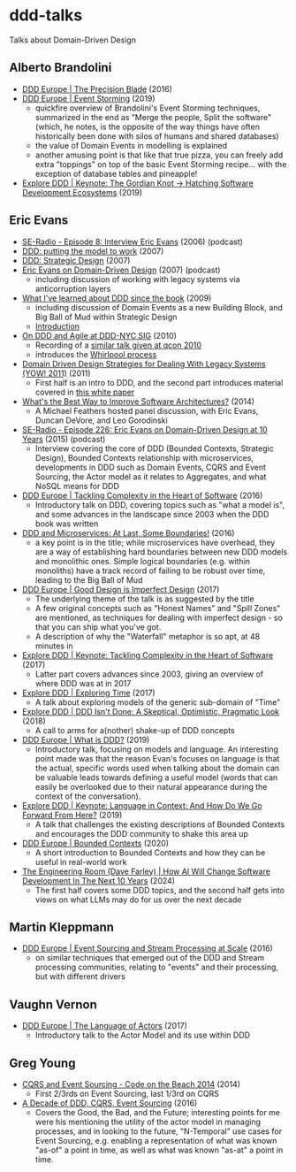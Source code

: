 # ddd-talks
Talks about Domain-Driven Design

## Alberto Brandolini
- [DDD Europe | The Precision Blade](https://www.youtube.com/watch?v=lG46Yo_9DPc) (2016)
- [DDD Europe | Event Storming](https://www.youtube.com/watch?v=mLXQIYEwK24) (2019)
  - quickfire overview of Brandolini's Event Storming techniques, summarized in the end as "Merge the people, Split the software" (which, he notes, is the opposite of the way things have often historically been done with silos of humans and shared databases)
  - the value of Domain Events in modelling is explained 
  - another amusing point is that like that true pizza, you can freely add extra "toppings" on top of the basic Event Storming recipe... with the exception of database tables and pineapple!
- [Explore DDD | Keynote: The Gordian Knot → Hatching Software Development Ecosystems](https://www.youtube.com/watch?v=Aanys09blCw) (2019)

## Eric Evans
- [SE-Radio - Episode 8: Interview Eric Evans](https://www.se-radio.net/2006/03/episode-8-interview-eric-evans/) (2006) (podcast)
- [DDD: putting the model to work](https://www.infoq.com/presentations/model-to-work-evans/) (2007)
- [DDD: Strategic Design](https://www.infoq.com/presentations/strategic-design-evans/) (2007)
- [Eric Evans on Domain-Driven Design](https://www.iheart.com/podcast/256-net-rocks-31158901/episode/eric-evans-on-domain-driven-design-38577478/) (2007) (podcast)
  - including discussion of working with legacy systems via anticorruption layers
- [What I've learned about DDD since the book](https://www.youtube.com/watch?v=lE6Hxz4yomA&t) (2009)
  - including discussion of Domain Events as a new Building Block, and Big Ball of Mud within Strategic Design
  - [Introduction](https://www.youtube.com/watch?v=YAcu9yKf51U)
- [On DDD and Agile at DDD-NYC SIG](https://www.youtube.com/watch?v=f00jUC64osw) (2010)
  - Recording of a [similar talk given at qcon 2010](https://qconlondon.com/london-2010/qconlondon.com/london-2010/presentation/Folding+Design+into+an+Agile+Process.html)
  - introduces the [Whirlpool process](https://domainlanguage.com/ddd/whirlpool/)
- [Domain Driven Design Strategies for Dealing With Legacy Systems (YOW! 2011)](https://www.youtube.com/watch?v=OTF2Y6TLTG0) (2011)
  - First half is an intro to DDD, and the second part introduces material covered in [this white paper](https://domainlanguage.com/ddd/surrounded-by-legacy-software/) 
- [What's the Best Way to Improve Software Architectures?](https://www.infoq.com/presentations/panel-improve-software-architecture/?itm_source=infoq&itm_campaign=user_page&itm_medium=link) (2014)  
  - A Michael Feathers hosted panel discussion, with Eric Evans, Duncan DeVore, and Leo Gorodinski
- [SE-Radio - Episode 226: Eric Evans on Domain-Driven Design at 10 Years](https://www.se-radio.net/2015/05/se-radio-episode-226-eric-evans-on-domain-driven-design-at-10-years/) (2015) (podcast) 
  - Interview covering the core of DDD (Bounded Contexts, Strategic Design), Bounded Contexts relationship with microservices, developments in DDD such as Domain Events, CQRS and Event Sourcing, the Actor model as it relates to Aggregates, and what NoSQL means for DDD
- [DDD Europe | Tackling Complexity in the Heart of Software](https://www.youtube.com/watch?v=dnUFEg68ESM) (2016)
  - Introductory talk on DDD, covering topics such as "what a model is", and some advances in the landscape since 2003 when the DDD book was written 
- [DDD and Microservices: At Last, Some Boundaries!](https://www.infoq.com/presentations/ddd-microservices-2016/) (2016)
  - a key point is in the title; while microservices have overhead, they are a way of establishing hard boundaries between new DDD models and monolithic ones. Simple logical boundaries (e.g. within monoliths) have a track record of failing to be robust over time, leading to the Big Ball of Mud  
- [DDD Europe | Good Design is Imperfect Design](https://www.youtube.com/watch?v=lY54TmmEllY) (2017)
  - The underlying theme of the talk is as suggested by the title
  - A few original concepts such as "Honest Names" and "Spill Zones" are mentioned, as techniques for dealing with imperfect design - so that you can ship what you've got.
  - A description of why the "Waterfall" metaphor is so apt, at 48 minutes in
- [Explore DDD | Keynote: Tackling Complexity in the Heart of Software](https://www.youtube.com/watch?v=kIKwPNKXaLU) (2017)  
  - Latter part covers advances since 2003, giving an overview of where DDD was at in 2017
- [Explore DDD | Exploring Time](https://www.youtube.com/watch?v=Zm95cYAtAa8) (2017)
  - A talk about exploring models of the generic sub-domain of "Time"
- [Explore DDD | DDD Isn't Done: A Skeptical, Optimistic, Pragmatic Look](https://www.youtube.com/watch?v=R2IAgnpkBck&t=1493s) (2018)
  - A call to arms for a(nother) shake-up of DDD concepts
- [DDD Europe | What is DDD?](https://www.youtube.com/watch?v=pMuiVlnGqjk&t=318s) (2019)
  - Introductory talk, focusing on models and language. An interesting point made was that the reason Evan's focuses on language is that the actual, specific words used when talking about the domain can be valuable leads towards defining a useful model (words that can easily be overlooked due to their natural appearance during the context of the conversation). 
- [Explore DDD | Keynote: Language in Context: And How Do We Go Forward From Here?](https://www.youtube.com/watch?v=kjMZVYdwucs) (2019)
  - A talk that challenges the existing descriptions of Bounded Contexts and encourages the DDD community to shake this area up
- [DDD Europe | Bounded Contexts](https://www.youtube.com/watch?v=am-HXycfalo) (2020)
  - A short introduction to Bounded Contexts and how they can be useful in real-world work
- [The Engineering Room (Dave Farley) | How AI Will Change Software Development In The Next 10 Years](https://www.youtube.com/watch?v=r_WRUFx7RLY) (2024)
  - The first half covers some DDD topics, and the second half gets into views on what LLMs may do for us over the next decade

  
## Martin Kleppmann

- [DDD Europe | Event Sourcing and Stream Processing at Scale](https://www.youtube.com/watch?v=avi-TZI9t2I&t) (2016)
  - on similar techniques that emerged out of the DDD and Stream processing communities, relating to "events" and their processing, but with different drivers

## Vaughn Vernon

- [DDD Europe | The Language of Actors](https://www.youtube.com/watch?v=KtRLIzG5c54) (2017)
  - Introductory talk to the Actor Model and its use within DDD 

## Greg Young
- [CQRS and Event Sourcing - Code on the Beach 2014](https://www.youtube.com/watch?v=JHGkaShoyNs) (2014)
  - First 2/3rds on Event Sourcing, last 1/3rd on CQRS 
- [A Decade of DDD, CQRS, Event Sourcing](https://www.youtube.com/watch?v=LDW0QWie21s) (2016)
  - Covers the Good, the Bad, and the Future; interesting points for me were his mentioning the utility of the actor model in managing processes, and in looking to the future, "N-Temporal" use cases for Event Sourcing, e.g. enabling a representation of what was known "as-of" a point in time, as well as what was known "as-at" a point in time.
